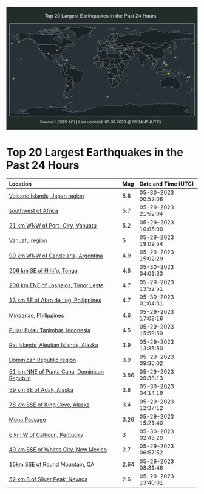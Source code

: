 ![Map](./map.png)

# Top 20 Largest Earthquakes in the Past 24 Hours

| Location | Mag | Date and Time (UTC) |
|:---|:---|:---|
| [Volcano Islands, Japan region](https://earthquake.usgs.gov/earthquakes/eventpage/us7000k4w1) | 5.8 | 05-30-2023 00:52:06 |
| [southwest of Africa](https://earthquake.usgs.gov/earthquakes/eventpage/us7000k4ug) | 5.7 | 05-29-2023 21:52:04 |
| [21 km WNW of Port-Olry, Vanuatu](https://earthquake.usgs.gov/earthquakes/eventpage/us7000k4rv) | 5.2 | 05-29-2023 10:05:00 |
| [Vanuatu region](https://earthquake.usgs.gov/earthquakes/eventpage/us7000k4tn) | 5 | 05-29-2023 19:09:54 |
| [99 km WNW of Candelaria, Argentina](https://earthquake.usgs.gov/earthquakes/eventpage/us7000k4sd) | 4.9 | 05-29-2023 15:02:29 |
| [206 km SE of Hihifo, Tonga](https://earthquake.usgs.gov/earthquakes/eventpage/us7000k4x4) | 4.8 | 05-30-2023 04:01:33 |
| [208 km ENE of Lospalos, Timor Leste](https://earthquake.usgs.gov/earthquakes/eventpage/us7000k4s8) | 4.7 | 05-29-2023 13:52:51 |
| [13 km SE of Abra de Ilog, Philippines](https://earthquake.usgs.gov/earthquakes/eventpage/us7000k4w2) | 4.7 | 05-30-2023 01:04:31 |
| [Mindanao, Philippines](https://earthquake.usgs.gov/earthquakes/eventpage/us7000k4t6) | 4.6 | 05-29-2023 17:08:16 |
| [Pulau Pulau Tanimbar, Indonesia](https://earthquake.usgs.gov/earthquakes/eventpage/us7000k4sl) | 4.5 | 05-29-2023 15:59:59 |
| [Rat Islands, Aleutian Islands, Alaska](https://earthquake.usgs.gov/earthquakes/eventpage/us7000k4tl) | 3.9 | 05-29-2023 13:35:50 |
| [Dominican Republic region](https://earthquake.usgs.gov/earthquakes/eventpage/pr2023149000) | 3.9 | 05-29-2023 09:36:02 |
| [51 km NNE of Punta Cana, Dominican Republic](https://earthquake.usgs.gov/earthquakes/eventpage/pr2023149001) | 3.86 | 05-29-2023 09:38:13 |
| [59 km SE of Adak, Alaska](https://earthquake.usgs.gov/earthquakes/eventpage/us7000k4x6) | 3.8 | 05-30-2023 04:14:19 |
| [78 km SSE of King Cove, Alaska](https://earthquake.usgs.gov/earthquakes/eventpage/ak0236umfvga) | 3.4 | 05-29-2023 12:37:12 |
| [Mona Passage](https://earthquake.usgs.gov/earthquakes/eventpage/pr71411683) | 3.26 | 05-29-2023 15:21:40 |
| [6 km W of Calhoun, Kentucky](https://earthquake.usgs.gov/earthquakes/eventpage/nm60500758) | 3 | 05-30-2023 02:45:20 |
| [49 km SSE of Whites City, New Mexico](https://earthquake.usgs.gov/earthquakes/eventpage/tx2023kkyg) | 2.7 | 05-29-2023 06:57:52 |
| [15km SSE of Round Mountain, CA](https://earthquake.usgs.gov/earthquakes/eventpage/nc73891250) | 2.64 | 05-29-2023 08:31:46 |
| [52 km S of Silver Peak, Nevada](https://earthquake.usgs.gov/earthquakes/eventpage/nn00860474) | 2.6 | 05-29-2023 13:40:01 |
